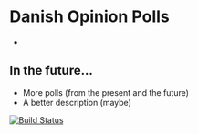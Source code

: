 # Danish Opinion Polls

- 

## In the future...

- More polls (from the present and the future)
- A better description (maybe)


[![Build Status](https://travis-ci.org/erikgahner/polls.svg)](https://travis-ci.org/erikgahner/polls)